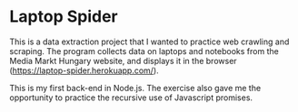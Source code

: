 # Laptop Spider

This is a data extraction project that I wanted to practice web crawling and scraping. The program collects data on laptops and notebooks from the Media Markt Hungary website, and displays it in the browser (https://laptop-spider.herokuapp.com/).

This is my first back-end in Node.js. The exercise also gave me the opportunity to practice the recursive use of Javascript promises.